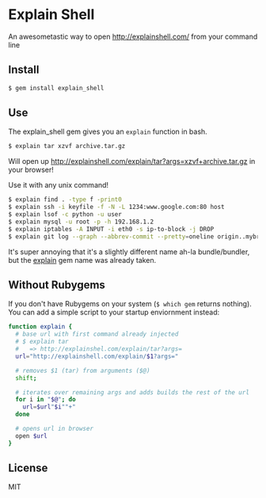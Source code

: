 # Explain Shell

An awesometastic way to open http://explainshell.com/ from your command line

## Install

```sh
$ gem install explain_shell
```

## Use

The explain_shell gem gives you an `explain` function in bash.

```sh
$ explain tar xzvf archive.tar.gz
```

Will open up http://explainshell.com/explain/tar?args=xzvf+archive.tar.gz in your browser!

Use it with any unix command!

```sh
$ explain find . -type f -print0
$ explain ssh -i keyfile -f -N -L 1234:www.google.com:80 host
$ explain lsof -c python -u user
$ explain mysql -u root -p -h 192.168.1.2
$ explain iptables -A INPUT -i eth0 -s ip-to-block -j DROP
$ explain git log --graph --abbrev-commit --pretty=oneline origin..mybranch
```

It's super annoying that it's a slightly different name ah-la bundle/bundler, but the [explain](http://rubygems.org/gems/explain) gem name was already taken.

## Without Rubygems

If you don't have Rubygems on your system (`$ which gem` returns nothing). You can add a simple script to your startup enviornment instead:

```sh
function explain {
  # base url with first command already injected
  # $ explain tar
  #   => http://explainshel.com/explain/tar?args=
  url="http://explainshell.com/explain/$1?args="

  # removes $1 (tar) from arguments ($@)
  shift;

  # iterates over remaining args and adds builds the rest of the url
  for i in "$@"; do
    url=$url"$i""+"
  done

  # opens url in browser
  open $url
}
```

## License

MIT

